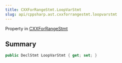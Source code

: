 ```yaml
---
title: CXXForRangeStmt.LoopVarStmt
slug: api/cppsharp.ast.cxxforrangestmt.loopvarstmt
---
```

Property in [CXXForRangeStmt](/api/cppsharp/ast/cxxforrangestmt)

## Summary



```csharp
public DeclStmt LoopVarStmt { get; set; }
```

